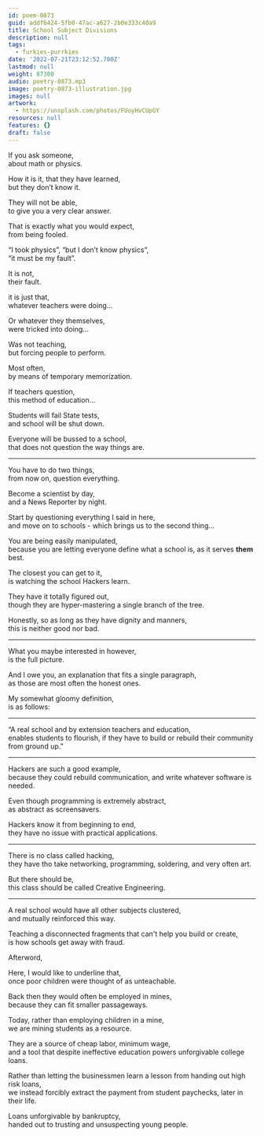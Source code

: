 ```yaml
---
id: poem-0873
guid: addf6424-5fb0-47ac-a627-2b0e333c40a9
title: School Subject Divisions
description: null
tags:
  - furkies-purrkies
date: '2022-07-21T23:12:52.700Z'
lastmod: null
weight: 87300
audio: poetry-0873.mp3
image: poetry-0873-illustration.jpg
images: null
artwork:
  - https://unsplash.com/photos/FUoyHvCUpGY
resources: null
features: {}
draft: false
---
```


If you ask someone,\
about math or physics.

How it is it, that they have learned,\
but they don’t know it.

They will not be able,\
to give you a very clear answer.

That is exactly what you would expect,\
from being fooled.

“I took physics”, “but I don’t know physics”,\
“it must be my fault”.

It is not,\
their fault.

it is just that,\
whatever teachers were doing...

Or whatever they themselves,\
were tricked into doing...

Was not teaching,\
but forcing people to perform.

Most often,\
by means of temporary memorization.

If teachers question,\
this method of education...

Students will fail State tests,\
and school will be shut down.

Everyone will be bussed to a school,\
that does not question the way things are.

---

You have to do two things,\
from now on, question everything.

Become a scientist by day,\
and a News Reporter by night.

Start by questioning everything I said in here,\
and move on to schools - which brings us to the second thing...

You are being easily manipulated,\
because you are letting everyone define what a school is, as it serves **them** best.

The closest you can get to it,\
is watching the school Hackers learn.

They have it totally figured out,\
though they are hyper-mastering a single branch of the tree.

Honestly, so as long as they have dignity and manners,\
this is neither good nor bad.

---

What you maybe interested in however,\
is the full picture.

And I owe you, an explanation that fits a single paragraph,\
as those are most often the honest ones.

My somewhat gloomy definition,\
is as follows:

---

“A real school and by extension teachers and education,\
enables students to flourish, if they have to build or rebuild their community from ground up.”

---

Hackers are such a good example,\
because they could rebuild communication, and write whatever software is needed.

Even though programming is extremely abstract,\
as abstract as screensavers.

Hackers know it from beginning to end,\
they have no issue with practical applications.

---

There is no class called hacking,\
they have tho take networking, programming, soldering, and very often art.

But there should be,\
this class should be called Creative Engineering.

---

A real school would have all other subjects clustered,\
and mutually reinforced this way.

Teaching a disconnected fragments that can't help you build or create,\
is how schools get away with fraud.

Afterword,

Here, I would like to underline that,\
once poor children were thought of as unteachable.

Back then they would often be employed in mines,\
because they can fit smaller passageways.

Today, rather than employing children in a mine,\
we are mining students as a resource.

They are a source of cheap labor, minimum wage,\
and a tool that despite ineffective education powers unforgivable college loans.

Rather than letting the businessmen learn a lesson from handing out high risk loans,\
we instead forcibly extract the payment from student paychecks, later in their life.

Loans unforgivable by bankruptcy,\
handed out to trusting and unsuspecting young people.
